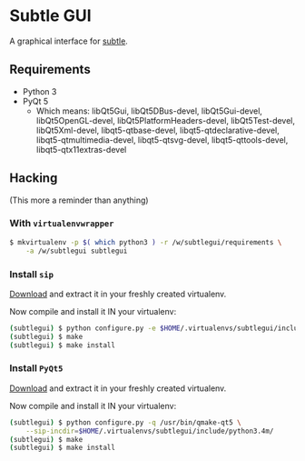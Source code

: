 # Subtle GUI

A graphical interface for [subtle](https://github.com/fmacia/subtle/).

## Requirements

* Python 3
* PyQt 5
    * Which means: libQt5Gui, libQt5DBus-devel, libQt5Gui-devel,
        libQt5OpenGL-devel, libQt5PlatformHeaders-devel, libQt5Test-devel,
        libQt5Xml-devel, libqt5-qtbase-devel, libqt5-qtdeclarative-devel,
        libqt5-qtmultimedia-devel, libqt5-qtsvg-devel, libqt5-qttools-devel,
        libqt5-qtx11extras-devel

## Hacking

(This more a reminder than anything)

### With `virtualenvwrapper`

```sh
$ mkvirtualenv -p $( which python3 ) -r /w/subtlegui/requirements \
    -a /w/subtlegui subtlegui
```

### Install `sip`

[Download](http://www.riverbankcomputing.com/software/sip/download) and extract
it in your freshly created virtualenv.

Now compile and install it IN your virtualenv:

```sh
(subtlegui) $ python configure.py -e $HOME/.virtualenvs/subtlegui/include/python3.4m
(subtlegui) $ make
(subtlegui) $ make install
```

### Install `PyQt5`

[Download](http://www.riverbankcomputing.com/software/pyqt/download5) and extract
it in your freshly created virtualenv.

Now compile and install it IN your virtualenv:

```sh
(subtlegui) $ python configure.py -q /usr/bin/qmake-qt5 \
    --sip-incdir=$HOME/.virtualenvs/subtlegui/include/python3.4m/
(subtlegui) $ make
(subtlegui) $ make install
```
